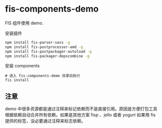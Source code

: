 fis-components-demo
===================

FIS 组件使用 demo.

安装插件

```bash
npm install fis-parser-sass -g
npm install fis-postprocessor-amd -g
npm install fis-postpackager-autoload -g
npm install fis-packager-depscombine -g
```

安装 components

```
# 进入 fis-components-demo 目录后执行
fis install
```

## 注意

demo 中很多资源都是通过注释来标记依赖而不是直接引用。原因是方便打包工具根据依赖自动合并所有依赖。如果是其他方案 fisp 、jello 或者 yogurt 如果用 fis 提供的标签，没必要通过注释来标志依赖。
